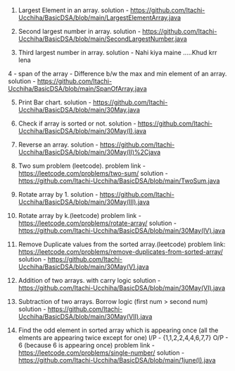 1. Largest Element in an array.
    solution - https://github.com/Itachi-Ucchiha/BasicDSA/blob/main/LargestElementArray.java
    
2. Second largest number in array.
    solution - https://github.com/Itachi-Ucchiha/BasicDSA/blob/main/SecondLargestNumber.java
    
3. Third largest number in array.
    solution - Nahi kiya maine .....Khud krr lena

4 - span of the array - Difference b/w the max and min element of an array.
    solution - https://github.com/Itachi-Ucchiha/BasicDSA/blob/main/SpanOfArray.java
    
5. Print Bar chart.
    solution - https://github.com/Itachi-Ucchiha/BasicDSA/blob/main/30May.java
    
6. Check if array is sorted or not.
    solution - https://github.com/Itachi-Ucchiha/BasicDSA/blob/main/30May(I).java
    
7. Reverse an array.
    solution -  https://github.com/Itachi-Ucchiha/BasicDSA/blob/main/30May(II)%2Cjava

8. Two sum problem (leetcode).
    problem link - https://leetcode.com/problems/two-sum/
    solution - https://github.com/Itachi-Ucchiha/BasicDSA/blob/main/TwoSum.java

9. Rotate array by 1.
    solution - https://github.com/Itachi-Ucchiha/BasicDSA/blob/main/30May(III).java

10. Rotate array by k.(leetcode)
    problem link - https://leetcode.com/problems/rotate-array/
    solution - https://github.com/Itachi-Ucchiha/BasicDSA/blob/main/30May(IV).java

11. Remove Duplicate values from the sorted array.(leetcode)
    problem link: https://leetcode.com/problems/remove-duplicates-from-sorted-array/
    solution - https://github.com/Itachi-Ucchiha/BasicDSA/blob/main/30May(V).java
    
12. Addition of two arrays. with carry logic 
    solution - https://github.com/Itachi-Ucchiha/BasicDSA/blob/main/30May(VI).java
    
13. Subtraction of two arrays. Borrow logic (first num > second num)
    solution - https://github.com/Itachi-Ucchiha/BasicDSA/blob/main/30May(VII).java
    
14. Find the odd element in sorted array which is appearing once 
        (all the elments are appearing twice except for one)
        I/P - {1,1,2,2,4,4,6,7,7}
        O/P - 6 (because 6 is appearing once)
    problem link - https://leetcode.com/problems/single-number/
    solution - https://github.com/Itachi-Ucchiha/BasicDSA/blob/main/1june(I).java
